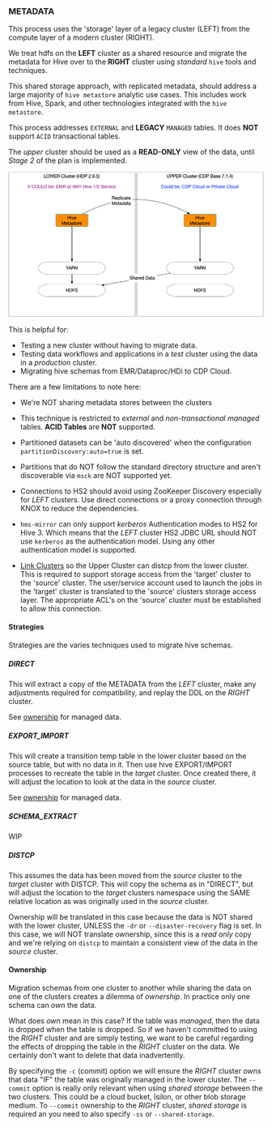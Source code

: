 ### METADATA

This process uses the 'storage' layer of a legacy cluster (LEFT) from the compute layer of a modern cluster (RIGHT).

We treat hdfs on the **LEFT** cluster as a shared resource and migrate the metadata for Hive over to the **RIGHT** cluster using _standard_ `hive` tools and techniques.

This shared storage approach, with replicated metadata, should address a large majority of `hive metastore` analytic use cases.  This includes work from Hive, Spark, and other technologies integrated with the `hive metastore`.

This process addresses `EXTERNAL` and **LEGACY** `MANAGED` tables.  It does **NOT** support `ACID` transactional tables.

The _upper_ cluster should be used as a **READ-ONLY** view of the data, until _Stage 2_ of the plan is implemented.

![hms-mirror](./images/HMS-Mirror.png)

This is helpful for:
- Testing a new cluster without having to migrate data.
- Testing data workflows and applications in a *test* cluster using the data in a *production* cluster.
- Migrating hive schemas from EMR/Dataproc/HDi to CDP Cloud.

There are a few limitations to note here:
- We're NOT sharing metadata stores between the clusters
- This technique is restricted to _external_ and _non-transactional managed_ tables.  **ACID Tables** are **NOT** supported.
- Partitioned datasets can be 'auto discovered' when the configuration `partitionDiscovery:auto=true` is set.
- Partitions that do NOT follow the standard directory structure and aren't discoverable via `msck` are NOT supported yet.
- Connections to HS2 should avoid using ZooKeeper Discovery especially for _LEFT_ clusters.  Use direct connections or a proxy connection through KNOX to reduce the dependencies.
- `hms-mirror` can only support _kerberos_ Authentication modes to HS2 for Hive 3.  Which means that the _LEFT_ cluster HS2 JDBC URL should NOT use `kerberos` as the authentication model. Using any other authentication model is supported.

- [Link Clusters](./link_clusters.md) so the Upper Cluster can distcp from the lower cluster.  This is required to support storage access from the 'target' cluster to the 'source' cluster. The user/service account used to launch the jobs in the 'target' cluster is translated to the 'source' clusters storage access layer.  The appropriate ACL's on the 'source' cluster must be established to allow this connection.

#### Strategies

Strategies are the varies techniques used to migrate hive schemas.

##### DIRECT
This will extract a copy of the METADATA from the _LEFT_ cluster, make any adjustments required for compatibility, and replay the DDL on the _RIGHT_ cluster.

See [ownership](#ownership) for managed data.

##### EXPORT_IMPORT
This will create a transition temp table in the lower cluster based on the source table, but with no data in it.  Then use hive EXPORT/IMPORT processes to recreate the table in the _target_ cluster.  Once created there, it will adjust the location to look at the data in the _source_ cluster.

See [ownership](#ownership) for managed data.

##### SCHEMA_EXTRACT
WIP

##### DISTCP
This assumes the data has been moved from the _source_ cluster to the _target_ cluster with DISTCP.  This will copy the schema as in "DIRECT", but will adjust the location to the _target_ clusters namespace using the SAME relative location as was originally used in the _source_ cluster.

Ownership will be translated in this case because the data is NOT shared with the lower cluster, UNLESS the `-dr` or `--disaster-recovery` flag is set.  In this case, we will NOT translate ownership, since this is a _read only_ copy and we're relying on `distcp` to maintain a consistent view of the data in the _source_ cluster.

#### Ownership

Migration schemas from one cluster to another while sharing the data on one of the clusters creates a dilemma of _ownership_.  In practice only one schema can _own_ the data.  

What does _own_ mean in this case?  If the table was _managed_, then the data is dropped when the table is dropped.  So if we haven't committed to using the _RIGHT_ cluster and are simply testing, we want to be careful regarding the effects of dropping the table in the _RIGHT_ cluster on the data.  We certainly don't want to delete that data inadvertently.

By specifying the `-c` (commit) option we will ensure the _RIGHT_ cluster _owns_ that data "IF" the table was originally managed in the lower cluster.  The `--commit` option is really only relevant when using _shared storage_ between the two clusters.  This could be a cloud bucket, Isilon, or other blob storage medium.  To `--commit` ownership to the _RIGHT_ cluster, _shared storage_ is required an you need to also specify `-ss` or `--shared-storage`.